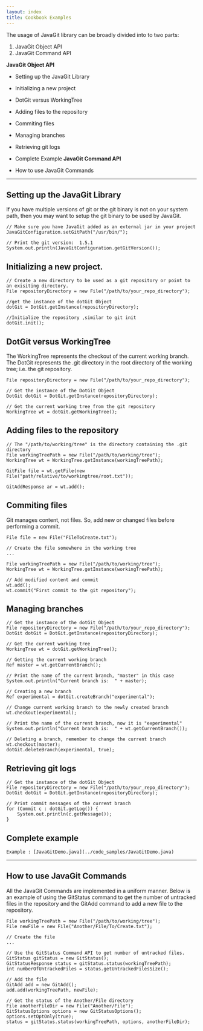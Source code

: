 ```yaml
---
layout: index
title: Cookbook Examples
---
```




The usage of JavaGit library can be broadly divided into to two parts:

  1. JavaGit Object API 
  2. JavaGit Command API

**JavaGit Object API**

  * Setting up the JavaGit Library
  * Initializing a new project
  * DotGit versus WorkingTree 
  * Adding files to the repository
  * Commiting files
  * Managing branches
  * Retrieving git logs
  * Complete Example
**JavaGit Command API**

  * How to use JavaGit Commands

* * *

##  **Setting up the JavaGit Library**

If you have multiple versions of git or the git binary is not on your system
path, then you may want to setup the git binary to be used by JavaGit.

    
    
    // Make sure you have JavaGit added as an external jar in your project
    JavaGitConfiguration.setGitPath("/usr/bin/");
    
    // Print the git version:  1.5.1
    System.out.println(JavaGitConfiguration.getGitVersion()); 
    

##  **Initializing a new project.**

    
    
    // Create a new directory to be used as a git repository or point to an exisiting directory.
    File repositoryDirectory = new File("/path/to/your_repo_directory");
    
    //get the instance of the dotGit Object
    dotGit = DotGit.getInstance(repositoryDirectory);
    
    //Initialize the repository ,similar to git init
    dotGit.init();
    

##  **DotGit versus WorkingTree**

The WorkingTree represents the checkout of the current working branch. The
DotGit represents the .git directory in the root directory of the working
tree; i.e. the git repository.

    
    
    File repositoryDirectory = new File("/path/to/your_repo_directory");
    
    // Get the instance of the DotGit Object
    DotGit dotGit = DotGit.getInstance(repositoryDirectory);
    
    // Get the current working tree from the git repository
    WorkingTree wt = dotGit.getWorkingTree();
    

##  **Adding files to the repository**

    
    
    // The "/path/to/working/tree" is the directory containing the .git directory
    File workingTreePath = new File("/path/to/working/tree");
    WorkingTree wt = WorkingTree.getInstance(workingTreePath);
    
    GitFile file = wt.getFile(new File("path/relative/to/workingtree/root.txt"));
    
    GitAddResponse ar = wt.add();
    

##  **Commiting files**

Git manages content, not files. So, add new or changed files before performing
a commit.

    
    
    File file = new File("FileToCreate.txt");
    
    // Create the file somewhere in the working tree
    ...
    
    File workingTreePath = new File("/path/to/working/tree");
    WorkingTree wt = WorkingTree.getInstance(workingTreePath);
    
    // Add modified content and commit
    wt.add();
    wt.commit("First commit to the git repository");
    

##  **Managing branches**

    
    
    // Get the instance of the dotGit Object
    File repositoryDirectory = new File("/path/to/your_repo_directory");
    DotGit dotGit = DotGit.getInstance(repositoryDirectory);
    
    // Get the current working tree
    WorkingTree wt = dotGit.getWorkingTree();
    
    // Getting the current working branch
    Ref master = wt.getCurrentBranch();
    
    // Print the name of the current branch, "master" in this case
    System.out.println("Current branch is:  " + master);
    
    // Creating a new branch 
    Ref experimental = dotGit.createBranch("experimental");
    
    // Change current working branch to the newly created branch
    wt.checkout(experimental);
    
    // Print the name of the current branch, now it is "experimental"
    System.out.println("Current branch is:  " + wt.getCurrentBranch());
    
    // Deleting a branch, remember to change the current branch
    wt.checkout(master);
    dotGit.deleteBranch(experimental, true);
    

##  **Retrieving git logs**

    
    
    // Get the instance of the dotGit Object
    File repositoryDirectory = new File("/path/to/your_repo_directory");
    DotGit dotGit = DotGit.getInstance(repositoryDirectory);
    
    // Print commit messages of the current branch
    for (Commit c : dotGit.getLog()) {
        System.out.println(c.getMessage());
    }
    

##  **Complete example**

    
    
    Example : [JavaGitDemo.java](../code_samples/JavaGitDemo.java)
    

  

* * *

##  **How to use JavaGit Commands**

All the JavaGit Commands are implemented in a uniform manner. Below is an
example of using the GitStatus command to get the number of untracked files in
the repository and the GitAdd command to add a new file to the repository.

    
    
    File workingTreePath = new File("/path/to/working/tree");
    File newFile = new File("Another/File/To/Create.txt");
    
    // Create the file
    ...
    
    // Use the GitStatus Command API to get number of untracked files.
    GitStatus gitStatus = new GitStatus();
    GitStatusResponse status = gitStatus.status(workingTreePath);
    int numberOfUntrackedFiles = status.getUntrackedFilesSize();
    
    // Add the file 
    GitAdd add = new GitAdd();
    add.add(workingTreePath, newFile);
    
    // Get the status of the Another/File directory
    File anotherFileDir = new File("Another/File");
    GitStatusOptions options = new GitStatusOptions();
    options.setOptOnly(true);
    status = gitStatus.status(workingTreePath, options, anotherFileDir);
    

